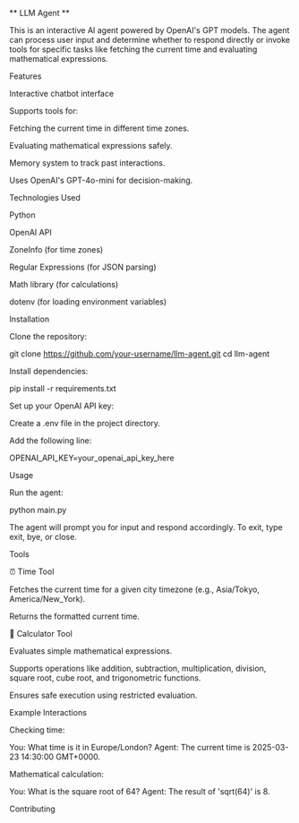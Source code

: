 ** LLM Agent **

This is an interactive AI agent powered by OpenAI's GPT models. The agent can process user input and determine whether to respond directly or invoke tools for specific tasks like fetching the current time and evaluating mathematical expressions.

Features

Interactive chatbot interface

Supports tools for:

Fetching the current time in different time zones.

Evaluating mathematical expressions safely.

Memory system to track past interactions.

Uses OpenAI's GPT-4o-mini for decision-making.

Technologies Used

Python

OpenAI API

ZoneInfo (for time zones)

Regular Expressions (for JSON parsing)

Math library (for calculations)

dotenv (for loading environment variables)

Installation

Clone the repository:

git clone https://github.com/your-username/llm-agent.git
cd llm-agent

Install dependencies:

pip install -r requirements.txt

Set up your OpenAI API key:

Create a .env file in the project directory.

Add the following line:

OPENAI_API_KEY=your_openai_api_key_here

Usage

Run the agent:

python main.py

The agent will prompt you for input and respond accordingly. To exit, type exit, bye, or close.

Tools

⏰ Time Tool

Fetches the current time for a given city timezone (e.g., Asia/Tokyo, America/New_York).

Returns the formatted current time.

🧮 Calculator Tool

Evaluates simple mathematical expressions.

Supports operations like addition, subtraction, multiplication, division, square root, cube root, and trigonometric functions.

Ensures safe execution using restricted evaluation.

Example Interactions

Checking time:

You: What time is it in Europe/London?
Agent: The current time is 2025-03-23 14:30:00 GMT+0000.

Mathematical calculation:

You: What is the square root of 64?
Agent: The result of 'sqrt(64)' is 8.

Contributing
